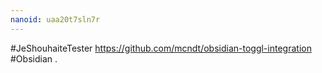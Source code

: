 ```yaml
---
nanoid: uaa20t7sln7r
---
```

#JeShouhaiteTester https://github.com/mcndt/obsidian-toggl-integration #Obsidian .
